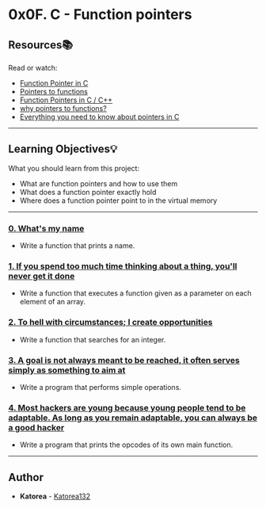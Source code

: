 # 0x0F. C - Function pointers

## Resources:books:
Read or watch:
* [Function Pointer in C](https://intranet.hbtn.io/rltoken/LvjzIoEU3gQ_D5QCwoGtxA)
* [Pointers to functions](https://intranet.hbtn.io/rltoken/3y_80bkcxiZ5Pc5Zk6NCvQ)
* [Function Pointers in C / C++](https://intranet.hbtn.io/rltoken/i-zereq8foaoJZfG383Rvg)
* [why pointers to functions?](https://intranet.hbtn.io/rltoken/jbk8p-_m0dJq2KC7tHrJbg)
* [Everything you need to know about pointers in C](https://intranet.hbtn.io/rltoken/HuMpTjvVc_PxonkOuzQEbg)

---
## Learning Objectives:bulb:
What you should learn from this project:

* What are function pointers and how to use them
* What does a function pointer exactly hold
* Where does a function pointer point to in the virtual memory

---

### [0. What's my name](./0-print_name.c)
* Write a function that prints a name.


### [1. If you spend too much time thinking about a thing, you'll never get it done](./1-array_iterator.c)
* Write a function that executes a function given as a parameter on each element of an array.


### [2. To hell with circumstances; I create opportunities](./2-int_index.c)
* Write a function that searches for an integer.


### [3. A goal is not always meant to be reached, it often serves simply as something to aim at](./3-main.c)
* Write a program that performs simple operations.


### [4. Most hackers are young because young people tend to be adaptable. As long as you remain adaptable, you can always be a good hacker](./100-main_opcodes.c)
* Write a program that prints the opcodes of its own main function.

---

## Author
* **Katorea** - [Katorea132](https://github.com/Katorea132)
